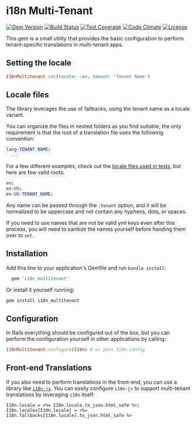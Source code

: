 i18n Multi-Tenant
====================

[![Gem Version](https://badge.fury.io/rb/i18n_multitenant.svg)](http://badge.fury.io/rb/i18n_multitenant)
[![Build Status](https://travis-ci.org/ElMassimo/i18n_multitenant.svg)](https://travis-ci.org/ElMassimo/i18n_multitenant)
[![Test Coverage](https://codeclimate.com/github/ElMassimo/i18n_multitenant/badges/coverage.svg)](https://codeclimate.com/github/ElMassimo/i18n_multitenant/coverage)
[![Code Climate](https://codeclimate.com/github/ElMassimo/i18n_multitenant/badges/gpa.svg)](https://codeclimate.com/github/ElMassimo/i18n_multitenant)
[![License](https://img.shields.io/badge/license-MIT-blue.svg)](https://github.com/ElMassimo/i18n_multitenant/blob/master/LICENSE.txt)

This gem is a small utility that provides the basic configuration to perform
tenant-specific translations in multi-tenant apps.

## Setting the locale
```ruby
I18nMultitenant.set(locale: :en, tenant: 'Tenant Name')
```

## Locale files

The library leverages the use of fallbacks, using the tenant name as a locale variant.

You can organize the files in nested folders as you find suitable, the only
requirement is that the root of a translation file uses the following convention:

```yaml
lang-TENANT_NAME:
  ...
```

For a few different examples, check out the [locale files used in tests](https://github.com/ElMassimo/i18n_multitenant/tree/master/spec/support/config), but here are few valid roots:

```yaml
en:
en-US:
en-US-TENANT_NAME:
```

Any name can be passed through the `:tenant` option, and it will be normalized
to be uppercase and not contain any hyphens, dots, or spaces.

If you need to use names that are not be valid yml keys even after this process,
you will need to sanitize the names yourself before handing them over to `set`.


## Installation

Add this line to your application's Gemfile and run `bundle install`:

```ruby
  gem 'i18n_multitenant'
```

Or install it yourself running:

```sh
gem install i18n_multitenant
```

## Configuration

In Rails everything should be configured out of the box, but you can perform
the configuration yourself in other applications by calling:

```ruby
I18nMultitenant.configure(I18n) # or pass I18n.config
```

## Front-end Translations
If you also need to perform translations in the front-end, you can use a library
like [`i18n-js`](https://github.com/fnando/i18n-js). You can easily configure
`i18n-js` to support multi-tenant translations by leveraging `i18n` itself:

```erb
I18n.locale = <%= I18n.locale.to_json.html_safe %>;
I18n.locales[I18n.locale] = <%= I18n.fallbacks[I18n.locale].to_json.html_safe %>
```

